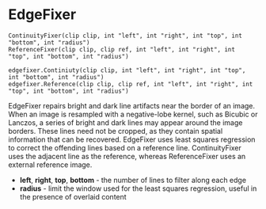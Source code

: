 EdgeFixer
=========

    ContinuityFixer(clip clip, int "left", int "right", int "top", int "bottom", int "radius")
    ReferenceFixer(clip clip, clip ref, int "left", int "right", int "top", int "bottom", int "radius")
    
    edgefixer.Continiuty(clip clip, int "left", int "right", int "top", int "bottom", int "radius")
    edgefixer.Reference(clip clip, clip ref, int "left", int "right", int "top", int "bottom", int "radius")

EdgeFixer repairs bright and dark line artifacts near the border of an image. When an image is resampled with a negative-lobe kernel, such as Bicubic or Lanczos, a series of bright and dark lines may appear around the image borders. These lines need not be cropped, as they contain spatial information that can be recovered. EdgeFixer uses least squares regression to correct the offending lines based on a reference line. ContinuityFixer uses the adjacent line as the reference, whereas ReferenceFixer uses an external reference image.

* **left**, **right**, **top**, **bottom** - the number of lines to filter along each edge
* **radius** - limit the window used for the least squares regression, useful in the presence of overlaid content
